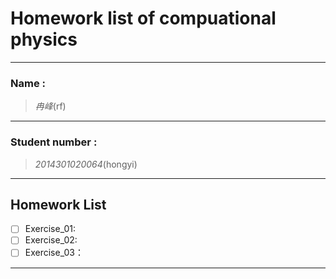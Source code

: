 

#  Homework list of compuational physics



---

### Name :
> *冉峰*(rf)

***  
 
### Student number :
>*2014301020064*(hongyi)

---  

## Homework List
- [ ] Exercise_01:
- [ ] Exercise_02:
- [ ] Exercise_03：

---  












